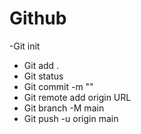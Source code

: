 # Github

-Git init
- Git add . 
- Git status
- Git commit -m ""
- Git remote add origin URL
- Git branch -M main
- Git push -u origin main

